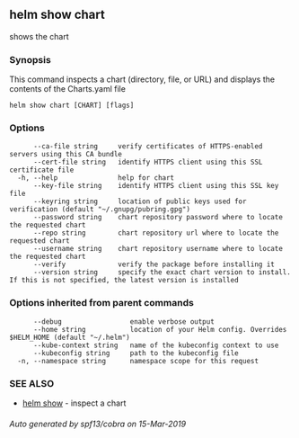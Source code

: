 ## helm show chart

shows the chart

### Synopsis


This command inspects a chart (directory, file, or URL) and displays the contents
of the Charts.yaml file


```
helm show chart [CHART] [flags]
```

### Options

```
      --ca-file string     verify certificates of HTTPS-enabled servers using this CA bundle
      --cert-file string   identify HTTPS client using this SSL certificate file
  -h, --help               help for chart
      --key-file string    identify HTTPS client using this SSL key file
      --keyring string     location of public keys used for verification (default "~/.gnupg/pubring.gpg")
      --password string    chart repository password where to locate the requested chart
      --repo string        chart repository url where to locate the requested chart
      --username string    chart repository username where to locate the requested chart
      --verify             verify the package before installing it
      --version string     specify the exact chart version to install. If this is not specified, the latest version is installed
```

### Options inherited from parent commands

```
      --debug                 enable verbose output
      --home string           location of your Helm config. Overrides $HELM_HOME (default "~/.helm")
      --kube-context string   name of the kubeconfig context to use
      --kubeconfig string     path to the kubeconfig file
  -n, --namespace string      namespace scope for this request
```

### SEE ALSO

* [helm show](helm_show.md)	 - inspect a chart

###### Auto generated by spf13/cobra on 15-Mar-2019
